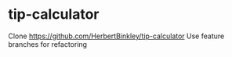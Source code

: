 # tip-calculator
Clone https://github.com/HerbertBinkley/tip-calculator
Use feature branches for refactoring
